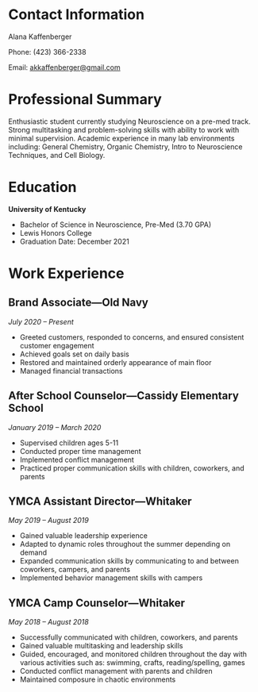 # Contact Information
Alana Kaffenberger

Phone: (423) 366-2338 

Email: akkaffenberger@gmail.com


# Professional Summary
Enthusiastic student currently studying Neuroscience on a pre-med track. Strong multitasking and problem-solving skills with ability to work with minimal supervision. Academic experience in many lab environments including: General Chemistry, Organic Chemistry, Intro to Neuroscience Techniques, and Cell Biology.

# Education
**University of Kentucky**
* Bachelor of Science in Neuroscience, Pre-Med (3.70 GPA)
* Lewis Honors College 
* Graduation Date: December 2021


# Work Experience
## Brand Associate—Old Navy				          
_July 2020 – Present_
* Greeted customers, responded to concerns, and ensured consistent customer engagement 
* Achieved goals set on daily basis 
* Restored and maintained orderly appearance of main floor
* Managed financial transactions

## After School Counselor—Cassidy Elementary School	
_January 2019 – March 2020_
* Supervised children ages 5-11
* Conducted proper time management
* Implemented conflict management 
* Practiced proper communication skills with children, coworkers, and parents 

## YMCA Assistant Director—Whitaker 			       		
_May 2019 – August 2019_
* Gained valuable leadership experience 
* Adapted to dynamic roles throughout the summer depending on demand
* Expanded communication skills by communicating to and between coworkers, campers, and parents 
* Implemented behavior management skills with campers

## YMCA Camp Counselor—Whitaker 						    
_May 2018 – August 2018_
* Successfully communicated with children, coworkers, and parents
* Gained valuable multitasking and leadership skills
* Guided, encouraged, and monitored children throughout the day with various activities such as: swimming, crafts, reading/spelling, games 
* Conducted conflict management with parents and children
* Maintained composure in chaotic environments
